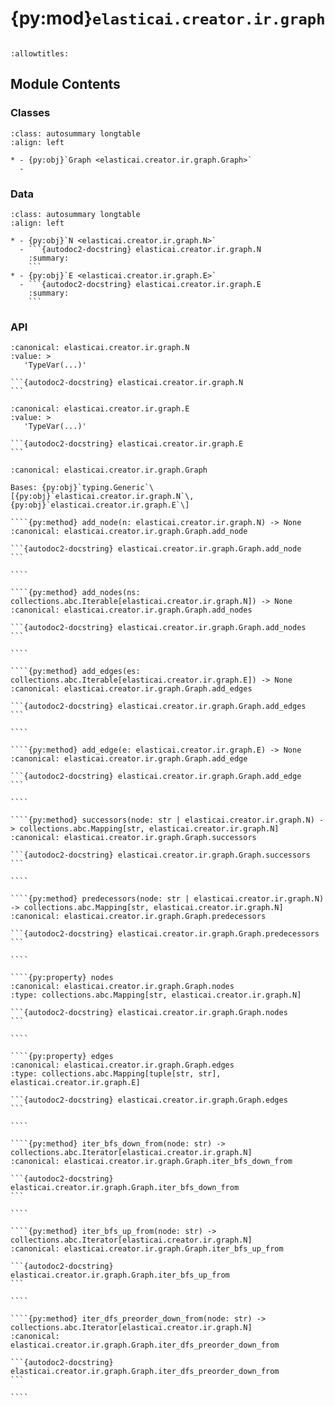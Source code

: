 # {py:mod}`elasticai.creator.ir.graph`

```{py:module} elasticai.creator.ir.graph
```

```{autodoc2-docstring} elasticai.creator.ir.graph
:allowtitles:
```

## Module Contents

### Classes

````{list-table}
:class: autosummary longtable
:align: left

* - {py:obj}`Graph <elasticai.creator.ir.graph.Graph>`
  -
````

### Data

````{list-table}
:class: autosummary longtable
:align: left

* - {py:obj}`N <elasticai.creator.ir.graph.N>`
  - ```{autodoc2-docstring} elasticai.creator.ir.graph.N
    :summary:
    ```
* - {py:obj}`E <elasticai.creator.ir.graph.E>`
  - ```{autodoc2-docstring} elasticai.creator.ir.graph.E
    :summary:
    ```
````

### API

````{py:data} N
:canonical: elasticai.creator.ir.graph.N
:value: >
   'TypeVar(...)'

```{autodoc2-docstring} elasticai.creator.ir.graph.N
```

````

````{py:data} E
:canonical: elasticai.creator.ir.graph.E
:value: >
   'TypeVar(...)'

```{autodoc2-docstring} elasticai.creator.ir.graph.E
```

````

`````{py:class} Graph(nodes: collections.abc.Iterable[elasticai.creator.ir.graph.N] = tuple(), edges: collections.abc.Iterable[elasticai.creator.ir.graph.E] = tuple())
:canonical: elasticai.creator.ir.graph.Graph

Bases: {py:obj}`typing.Generic`\[{py:obj}`elasticai.creator.ir.graph.N`\, {py:obj}`elasticai.creator.ir.graph.E`\]

````{py:method} add_node(n: elasticai.creator.ir.graph.N) -> None
:canonical: elasticai.creator.ir.graph.Graph.add_node

```{autodoc2-docstring} elasticai.creator.ir.graph.Graph.add_node
```

````

````{py:method} add_nodes(ns: collections.abc.Iterable[elasticai.creator.ir.graph.N]) -> None
:canonical: elasticai.creator.ir.graph.Graph.add_nodes

```{autodoc2-docstring} elasticai.creator.ir.graph.Graph.add_nodes
```

````

````{py:method} add_edges(es: collections.abc.Iterable[elasticai.creator.ir.graph.E]) -> None
:canonical: elasticai.creator.ir.graph.Graph.add_edges

```{autodoc2-docstring} elasticai.creator.ir.graph.Graph.add_edges
```

````

````{py:method} add_edge(e: elasticai.creator.ir.graph.E) -> None
:canonical: elasticai.creator.ir.graph.Graph.add_edge

```{autodoc2-docstring} elasticai.creator.ir.graph.Graph.add_edge
```

````

````{py:method} successors(node: str | elasticai.creator.ir.graph.N) -> collections.abc.Mapping[str, elasticai.creator.ir.graph.N]
:canonical: elasticai.creator.ir.graph.Graph.successors

```{autodoc2-docstring} elasticai.creator.ir.graph.Graph.successors
```

````

````{py:method} predecessors(node: str | elasticai.creator.ir.graph.N) -> collections.abc.Mapping[str, elasticai.creator.ir.graph.N]
:canonical: elasticai.creator.ir.graph.Graph.predecessors

```{autodoc2-docstring} elasticai.creator.ir.graph.Graph.predecessors
```

````

````{py:property} nodes
:canonical: elasticai.creator.ir.graph.Graph.nodes
:type: collections.abc.Mapping[str, elasticai.creator.ir.graph.N]

```{autodoc2-docstring} elasticai.creator.ir.graph.Graph.nodes
```

````

````{py:property} edges
:canonical: elasticai.creator.ir.graph.Graph.edges
:type: collections.abc.Mapping[tuple[str, str], elasticai.creator.ir.graph.E]

```{autodoc2-docstring} elasticai.creator.ir.graph.Graph.edges
```

````

````{py:method} iter_bfs_down_from(node: str) -> collections.abc.Iterator[elasticai.creator.ir.graph.N]
:canonical: elasticai.creator.ir.graph.Graph.iter_bfs_down_from

```{autodoc2-docstring} elasticai.creator.ir.graph.Graph.iter_bfs_down_from
```

````

````{py:method} iter_bfs_up_from(node: str) -> collections.abc.Iterator[elasticai.creator.ir.graph.N]
:canonical: elasticai.creator.ir.graph.Graph.iter_bfs_up_from

```{autodoc2-docstring} elasticai.creator.ir.graph.Graph.iter_bfs_up_from
```

````

````{py:method} iter_dfs_preorder_down_from(node: str) -> collections.abc.Iterator[elasticai.creator.ir.graph.N]
:canonical: elasticai.creator.ir.graph.Graph.iter_dfs_preorder_down_from

```{autodoc2-docstring} elasticai.creator.ir.graph.Graph.iter_dfs_preorder_down_from
```

````

`````

